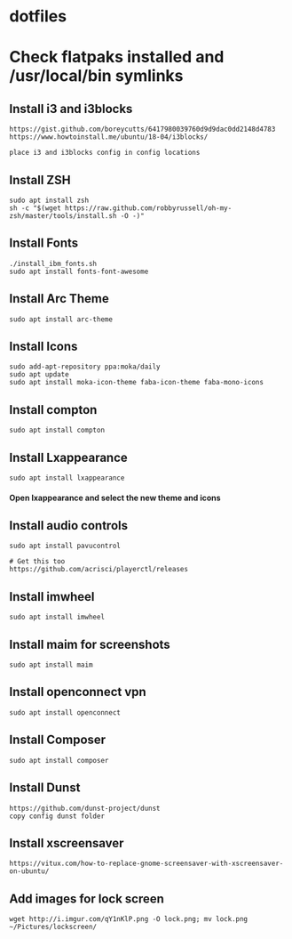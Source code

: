 # dotfiles

# Check flatpaks installed and /usr/local/bin symlinks

## Install i3 and i3blocks
    https://gist.github.com/boreycutts/6417980039760d9d9dac0dd2148d4783
    https://www.howtoinstall.me/ubuntu/18-04/i3blocks/
    
    place i3 and i3blocks config in config locations

## Install ZSH
    sudo apt install zsh
    sh -c "$(wget https://raw.github.com/robbyrussell/oh-my-zsh/master/tools/install.sh -O -)"

## Install Fonts
    ./install_ibm_fonts.sh
    sudo apt install fonts-font-awesome

## Install Arc Theme
    sudo apt install arc-theme

## Install Icons
    sudo add-apt-repository ppa:moka/daily
    sudo apt update
    sudo apt install moka-icon-theme faba-icon-theme faba-mono-icons

## Install compton
    sudo apt install compton

## Install Lxappearance
    sudo apt install lxappearance

#### Open lxappearance and select the new theme and icons

## Install audio controls
    sudo apt install pavucontrol
    
    # Get this too
    https://github.com/acrisci/playerctl/releases

## Install imwheel
    sudo apt install imwheel
    
## Install maim for screenshots
    sudo apt install maim

## Install openconnect vpn
    sudo apt install openconnect
    
## Install Composer
    sudo apt install composer
    
## Install Dunst
    https://github.com/dunst-project/dunst
    copy config dunst folder
    
## Install xscreensaver
    https://vitux.com/how-to-replace-gnome-screensaver-with-xscreensaver-on-ubuntu/
    
## Add images for lock screen
    wget http://i.imgur.com/qY1nKlP.png -O lock.png; mv lock.png ~/Pictures/lockscreen/
